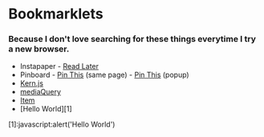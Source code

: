 # Bookmarklets
### Because I don't love searching for these things everytime I try a new browser.

- Instapaper - <a href="javascript:function iprl5(){var d=document,z=d.createElement('scr'+'ipt'),b=d.body,l=d.location;try{if(!b)throw(0);d.title='(Saving...) '+d.title;z.setAttribute('src',l.protocol+'//www.instapaper.com/j/QwJwyv9gaM8W?u='+encodeURIComponent(l.href)+'&t='+(new Date().getTime()));b.appendChild(z);}catch(e){alert('Please wait until the page has loaded.');}}iprl5();void(0)" title="Read Later">Read Later</a>
- Pinboard - <a class="bookmarklet" href="javascript:if(document.getSelection){s=document.getSelection();}else{s='';};document.location='https://pinboard.in/add?next=same&url='+encodeURIComponent(location.href)+'&description='+encodeURIComponent(s)+'&title='+encodeURIComponent(document.title)">Pin This</a> (same page) - <a class="bookmarklet" href="javascript:q=location.href;if(document.getSelection){d=document.getSelection();}else{d='';};p=document.title;void(open('https://pinboard.in/add?url='+encodeURIComponent(q)+'&description='+encodeURIComponent(d)+'&title='+encodeURIComponent(p),'Pinboard','toolbar=no,width=700,height=350'));">Pin This</a> (popup)
- <a href="javascript:(function(){document.body.appendChild(document.createElement('script')).src='http://bstro.github.com/kern.js/kern.js';})();">Kern.js</a>
- <a class="bookmarklet" href="javascript:%20(function%20()%20{var%20jsCode%20=%20document.createElement(%27script%27);jsCode.setAttribute(%27src%27,%20%27http://sparkbox.github.com/mediaQueryBookmarklet/bookmarklet-js/mediaQueryBookmarklet.js%27);document.body.appendChild(jsCode);}());" id="mediaQueryBookmarklet">mediaQuery</a>
- [Item](http://smallersoftware.net)
- [Hello World][1]

[1]:javascript:alert('Hello World')